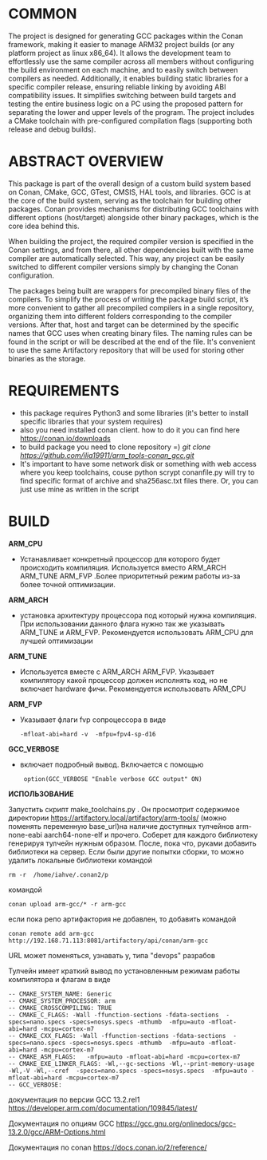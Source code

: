 # COMMON

The project is designed for generating GCC packages within the Conan framework, making it easier to manage ARM32 project builds (or any platform project as linux x86_64). It allows the development team to effortlessly use the same compiler across all members without configuring the build environment on each machine, and to easily switch between compilers as needed. Additionally, it enables building static libraries for a specific compiler release, ensuring reliable linking by avoiding ABI compatibility issues. It simplifies switching between build targets and testing the entire business logic on a PC using the proposed pattern for separating the lower and upper levels of the program. The project includes a CMake toolchain with pre-configured compilation flags (supporting both release and debug builds).

# ABSTRACT OVERVIEW
This package is part of the overall design of a custom build system based on Conan, CMake, GCC, GTest, CMSIS, HAL tools, and libraries. GCC is at the core of the build system, serving as the toolchain for building other packages. Conan provides mechanisms for distributing GCC toolchains with different options (host/target) alongside other binary packages, which is the core idea behind this.

When building the project, the required compiler version is specified in the Conan settings, and from there, all other dependencies built with the same compiler are automatically selected. This way, any project can be easily switched to different compiler versions simply by changing the Conan configuration.

The packages being built are wrappers for precompiled binary files of the compilers. To simplify the process of writing the package build script, it’s more convenient to gather all precompiled compilers in a single repository, organizing them into different folders corresponding to the compiler versions. After that, host and target can be determined by the specific names that GCC uses when creating binary files. The naming rules can be found in the script or will be described at the end of the file. It's convenient to use the same Artifactory repository that will be used for storing other binaries as the storage.

# REQUIREMENTS
- this package requires Python3 and some libraries (it's better to install specific libraries that your system requires)
- also you need installed conan client. how to do it you can find here https://conan.io/downloads
- to build package you need to clone repository =) *git clone https://github.com/ilia19911/arm_tools-conan_gcc.git*
- It's important to have some network disk or something with web access where you keep toolchains, couse python scrypt conanfile.py will try to find specific format of archive and sha256asc.txt files there. Or, you can just use mine as written in the script 


# BUILD


**ARM_CPU**

- Устанавливает конкретный процессор для которого будет происходить компиляция. Используется вместо ARM_ARCH ARM_TUNE ARM_FVP .Более приоритетный режим работы из-за более точной оптимизации. 

**ARM_ARCH**
- установка архитектуру процессора под который нужна компиляция. При использовании данного флага нужно так же указывать ARM_TUNE и ARM_FVP. Рекомендуется использовать ARM_CPU для лучшей оптимизации

**ARM_TUNE**
- Используется вместе с ARM_ARCH ARM_FVP. Указывает компилятору какой процессор должен исполнять код, но не включает hardware фичи. Рекомендуется использовать ARM_CPU

**ARM_FVP**
- Указывает флаги fvp сопроцессора в виде 
    
  ```
  -mfloat-abi=hard -v  -mfpu=fpv4-sp-d16
  ```

**GCC_VERBOSE**
- включает подробный вывод. Включается с помощью
    
       option(GCC_VERBOSE "Enable verbose GCC output" ON)

**ИСПОЛЬЗОВАНИЕ**

Запустить скрипт make_toolchains.py . Он просмотрит содержимое директории https://artifactory.local/artifactory/arm-tools/ (можно поменять переменную base_url)на наличие доступных тулчейнов arm-none-eabi aarch64-none-elf и прочего. 
Соберет для каждого библиотеку генерируя тулчейн нужным образом. После, пока что, руками добавить библиотеки на сервер. Если были другие попытки сборки, то можно удалить локальные библиотеки командой
    
    rm -r  /home/iahve/.conan2/p
командой 

    conan upload arm-gcc/* -r arm-gcc

если пока репо артифактория не добавлен, то добавить командой

    conan remote add arm-gcc http://192.168.71.113:8081/artifactory/api/conan/arm-gcc

URL может поменяться, узнавать у, типа "devops" разрабов 

Тулчейн имеет краткий вывод по установленным режимам работы компилятора и флагам в виде

    -- CMAKE_SYSTEM_NAME: Generic
    -- CMAKE_SYSTEM_PROCESSOR: arm
    -- CMAKE_CROSSCOMPILING: TRUE
    -- CMAKE_C_FLAGS: -Wall -ffunction-sections -fdata-sections  -specs=nano.specs -specs=nosys.specs -mthumb  -mfpu=auto -mfloat-abi=hard -mcpu=cortex-m7
    -- CMAKE_CXX_FLAGS: -Wall -ffunction-sections -fdata-sections  -specs=nano.specs -specs=nosys.specs -mthumb  -mfpu=auto -mfloat-abi=hard -mcpu=cortex-m7
    -- CMAKE_ASM_FLAGS:   -mfpu=auto -mfloat-abi=hard -mcpu=cortex-m7
    -- CMAKE_EXE_LINKER_FLAGS: -Wl,--gc-sections -Wl,--print-memory-usage -Wl,-V -Wl,--cref  -specs=nano.specs -specs=nosys.specs  -mfpu=auto -mfloat-abi=hard -mcpu=cortex-m7
    -- GCC_VERBOSE:

документация по версии GCC 13.2.rel1 
https://developer.arm.com/documentation/109845/latest/

Документация по опциям GCC
https://gcc.gnu.org/onlinedocs/gcc-13.2.0/gcc/ARM-Options.html

Документация по conan
https://docs.conan.io/2/reference/
